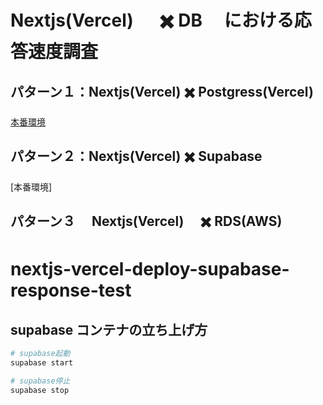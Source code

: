 # Nextjs(Vercel) 　 ✖️ DB 　における応答速度調査

## パターン１：Nextjs(Vercel) ✖️ Postgress(Vercel)

[本番環境](https://nextjs-versle-deploy-db-response-speed-test.vercel.app/)

## パターン２：Nextjs(Vercel) ✖️ Supabase

[本番環境]

## パターン３　 Nextjs(Vercel)　 ✖️ RDS(AWS)

# nextjs-vercel-deploy-supabase-response-test

## supabase コンテナの立ち上げ方

```bash
# supabase起動
supabase start

# supabase停止
supabase stop
```
